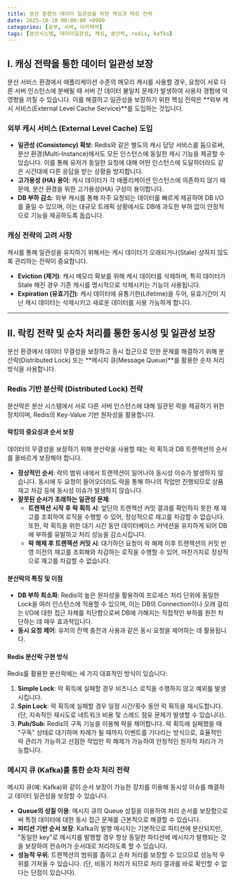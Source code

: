 ```yaml
---
title: 분산 환경의 데이터 일관성을 위한 캐싱과 락킹 전략
date: 2025-10-10 00:00:00 +0900
categories: [공부, 서버, 아키텍처]
tags: [분산시스템, 데이터일관성, 캐싱, 분산락, redis, kafka]
---
```


## Ⅰ. 캐싱 전략을 통한 데이터 일관성 보장

분산 서비스 환경에서 애플리케이션 수준의 메모리 캐시를 사용할 경우, 요청이 서로 다른 서버 인스턴스에 분배될 때 서버 간 데이터 불일치 문제가 발생하여 사용자 경험에 악영향을 끼칠 수 있습니다. 이를 해결하고 일관성을 보장하기 위한 핵심 전략은 **외부 캐시 서비스(External Level Cache Service)**를 도입하는 것입니다.

### 외부 캐시 서비스 (External Level Cache) 도입

- **일관성 (Consistency) 확보**: Redis와 같은 별도의 캐시 담당 서비스를 둠으로써, 분산 환경(Multi-Instance)에서도 모든 인스턴스에 동일한 캐시 기능을 제공할 수 있습니다. 이를 통해 유저가 동일한 요청에 대해 어떤 인스턴스에 도달하더라도 같은 시간대에 다른 응답을 받는 상황을 방지합니다.
- **고가용성 (HA) 용이**: 캐시 데이터가 각 애플리케이션 인스턴스에 의존하지 않기 때문에, 분산 환경을 위한 고가용성(HA) 구성이 용이합니다.
- **DB 부하 감소**: 외부 캐시를 통해 자주 요청되는 데이터를 빠르게 제공하여 DB I/O를 줄일 수 있으며, 이는 대규모 트래픽 상황에서도 DB에 과도한 부하 없이 안정적으로 기능을 제공하도록 돕습니다.

### 캐싱 전략의 고려 사항

캐시를 통해 일관성을 유지하기 위해서는 캐시 데이터가 오래되거나(Stale) 상하지 않도록 관리하는 전략이 중요합니다.

- **Eviction (제거)**: 캐시 메모리 확보를 위해 캐시 데이터를 삭제하며, 특히 데이터가 Stale 해진 경우 기존 캐시를 명시적으로 삭제시키는 기능이 사용됩니다.
- **Expiration (유효기간)**: 캐시 데이터에 유통기한(Lifetime)을 두어, 유효기간이 지난 캐시 데이터는 삭제시키고 새로운 데이터를 사용 가능하게 합니다.

---

## Ⅱ. 락킹 전략 및 순차 처리를 통한 동시성 및 일관성 보장

분산 환경에서 데이터 무결성을 보장하고 동시 접근으로 인한 문제를 해결하기 위해 분산락(Distributed Lock) 또는 **메시지 큐(Message Queue)**를 활용한 순차 처리 방식을 사용합니다.

### Redis 기반 분산락 (Distributed Lock) 전략

분산락은 분산 시스템에서 서로 다른 서버 인스턴스에 대해 일관된 락을 제공하기 위한 장치이며, Redis의 Key-Value 기반 원자성을 활용합니다.

#### 락킹의 중요성과 순서 보장

데이터의 무결성을 보장하기 위해 분산락을 사용할 때는 락 획득과 DB 트랜잭션의 순서를 올바르게 보장해야 합니다.

- **정상적인 순서**: 락의 범위 내에서 트랜잭션이 일어나야 동시성 이슈가 발생하지 않습니다. 동시에 두 요청이 들어오더라도 락을 통해 하나의 작업만 진행되므로 상품 재고 차감 등에 동시성 이슈가 발생하지 않습니다.
- **잘못된 순서가 초래하는 일관성 문제**:
    - **트랜잭션 시작 후 락 획득 시**: 앞단의 트랜잭션 커밋 결과를 확인하지 못한 채 재고를 조회하여 로직을 수행할 수 있어, 정상적으로 재고를 차감할 수 없습니다. 또한, 락 획득을 위한 대기 시간 동안 데이터베이스 커넥션을 유지하게 되어 DB에 부하를 유발하고 처리 성능을 감소시킵니다.
    - **락 해제 후 트랜잭션 커밋 시**: 대기하던 요청이 락 해제 이후 트랜잭션의 커밋 반영 이전의 재고를 조회해와 차감하는 로직을 수행할 수 있어, 마찬가지로 정상적으로 재고를 차감할 수 없습니다.

#### 분산락의 특징 및 이점

- **DB 부하 최소화**: Redis의 높은 원자성을 활용하여 프로세스 처리 단위에 동일한 Lock을 여러 인스턴스에 적용할 수 있으며, 이는 DB의 Connection이나 오래 걸리는 I/O에 대한 접근 자체를 차단함으로써 DB에 가해지는 직접적인 부하를 원천 차단하는 데 매우 효과적입니다.
- **동시 요청 제어**: 유저의 잔액 충전과 사용과 같은 동시 요청을 제어하는 데 활용됩니다.

#### Redis 분산락 구현 방식

Redis를 활용한 분산락에는 세 가지 대표적인 방식이 있습니다:

1.  **Simple Lock**: 락 획득에 실패할 경우 비즈니스 로직을 수행하지 않고 예외를 발생시킵니다.
2.  **Spin Lock**: 락 획득에 실패할 경우 일정 시간/횟수 동안 락 획득을 재시도합니다. (단, 지속적인 재시도로 네트워크 비용 및 스레드 점유 문제가 발생할 수 있습니다).
3.  **Pub/Sub**: Redis의 구독 기능을 이용해 락을 제어합니다. 락 획득에 실패했을 때 "구독" 상태로 대기하며 차례가 될 때까지 이벤트를 기다리는 방식으로, 효율적인 락 관리가 가능하고 선점한 작업만 락 해제가 가능하여 안정적인 원자적 처리가 가능합니다.

### 메시지 큐 (Kafka)를 통한 순차 처리 전략

메시지 큐(예: Kafka)와 같이 순서 보장이 가능한 장치를 이용해 동시성 이슈를 해결하고 데이터 일관성을 보장할 수 있습니다.

- **Queue의 성질 이용**: 메시지 큐의 Queue 성질을 이용하여 처리 순서를 보장함으로써 특정 데이터에 대한 동시 접근 문제를 근본적으로 해결할 수 있습니다.
- **파티션 기반 순서 보장**: Kafka의 발행 메시지는 기본적으로 파티션에 분산되지만, "동일한 key"로 메시지를 발행할 경우 항상 동일한 파티션에 메시지가 발행되는 것을 보장하여 컨슈머가 순서대로 처리하도록 할 수 있습니다.
- **성능적 우위**: 트랜잭션의 범위를 좁히고 순차 처리를 보장할 수 있으므로 성능적 우위를 가져올 수 있습니다. (단, 비동기 처리가 되므로 처리 결과를 바로 확인할 수 없다는 단점이 있습니다).